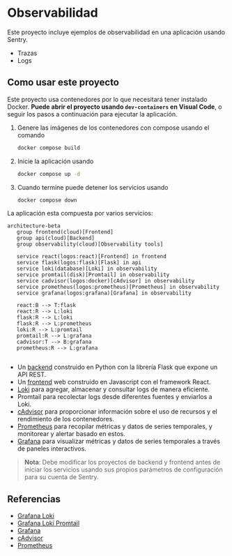 # Observabilidad

Este proyecto incluye ejemplos de observabilidad en una aplicación usando Sentry.

- Trazas
- Logs

## Como usar este proyecto

Este proyecto usa contenedores por lo que necesitará tener instalado Docker. **Puede abrir el proyecto usando `dev-containers` en Visual Code**, o seguir los pasos a continuación para ejecutar la aplicación.

1. Genere las imágenes de los contenedores con compose usando el comando

   ```bash
   docker compose build
   ```

1. Inicie la aplicación usando

   ```bash
   docker compose up -d
   ```

1. Cuando termine puede detener los servicios usando

   ```bash
   docker compose down
   ```

La aplicación esta compuesta por varios servicios: 

```mermaid
architecture-beta
   group frontend(cloud)[Frontend]
   group api(cloud)[Backend]
   group observability(cloud)[Observability tools]

   service react(logos:react)[Frontend] in frontend
   service flask(logos:flask)[Flask] in api
   service loki(database)[Loki] in observability
   service promtail(disk)[Promtail] in observability
   service cadvisor(logos:docker)[cAdvisor] in observability
   service prometheus(logos:prometheus)[Prometheus] in observability
   service grafana(logos:grafana)[Grafana] in observability

   react:B --> T:flask
   react:R --> L:loki
   flask:R --> L:loki
   flask:R --> L:prometheus
   loki:R --> L:promtail
   promtail:R --> L:grafana
   cadvisor:T --> B:grafana
   prometheus:R --> L:grafana
   
```

- Un [backend](backend) construido en Python con la librería Flask que expone un API REST.
- Un [frontend](frontend) web construido en Javascript con el framework React.
- [Loki](http://localhost:3100) para agregar, almacenar y consultar logs de manera eficiente.
- Promtail para recolectar logs desde diferentes fuentes y enviarlos a Loki.
- [cAdvisor](http://localhost:8080) para proporcionar información sobre el uso de recursos y el rendimiento de los contenedores.
- [Prometheus](http://localhost:9090) para recopilar métricas y datos de series temporales, y monitorear y alertar basado en estos.
- [Grafana](http://localhost:3200) para visualizar métricas y datos de series temporales a través de paneles interactivos.

> **Nota**: Debe modificar los proyectos de backend y frontend antes de iniciar los servicios usando sus propios parámetros de configuración para su cuenta de Sentry.

## Referencias

- [Grafana Loki](https://grafana.com/docs/loki/latest/)
- [Grafana Loki Promtail](https://grafana.com/docs/loki/latest/send-data/promtail/)
- [Grafana](https://grafana.com/docs/grafana/latest/)
- [cAdvisor](https://github.com/google/cadvisor)
- [Prometheus](https://prometheus.io/)